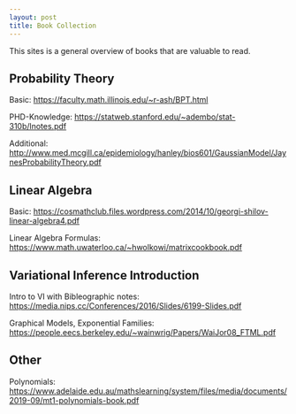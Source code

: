 ```yaml
---
layout: post
title: Book Collection
---
```

This sites is a general overview of books that are valuable to read.


## Probability Theory

Basic:
https://faculty.math.illinois.edu/~r-ash/BPT.html

PHD-Knowledge:
https://statweb.stanford.edu/~adembo/stat-310b/lnotes.pdf


Additional:
http://www.med.mcgill.ca/epidemiology/hanley/bios601/GaussianModel/JaynesProbabilityTheory.pdf

## Linear Algebra
Basic:
https://cosmathclub.files.wordpress.com/2014/10/georgi-shilov-linear-algebra4.pdf

Linear Algebra Formulas:
https://www.math.uwaterloo.ca/~hwolkowi/matrixcookbook.pdf

## Variational Inference Introduction

Intro to VI with Bibleographic notes:
https://media.nips.cc/Conferences/2016/Slides/6199-Slides.pdf

Graphical Models, Exponential Families:
https://people.eecs.berkeley.edu/~wainwrig/Papers/WaiJor08_FTML.pdf

## Other

Polynomials:
https://www.adelaide.edu.au/mathslearning/system/files/media/documents/2019-09/mt1-polynomials-book.pdf
